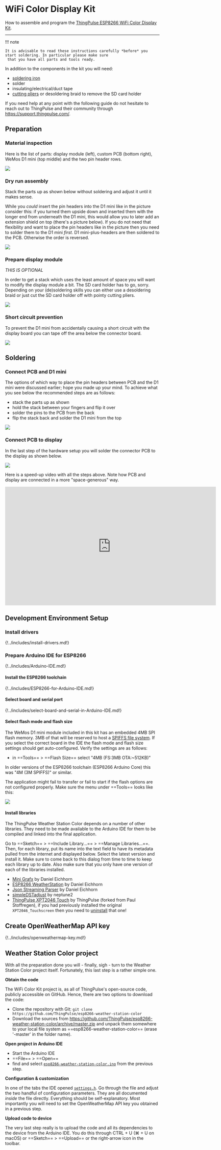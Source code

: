 # WiFi Color Display Kit

How to assemble and program the [ThingPulse ESP8266 WiFi Color Display Kit](https://thingpulse.com/product/esp8266-wifi-color-display-kit-2-4/).

---

!!! note

    It is advisable to read these instructions carefully *before* you start soldering. In particular please make sure
     that you have all parts and tools ready.

In addition to the components in the kit you will need:

- [soldering iron](https://thingpulse.com/go/soldering-iron/)
- solder
- insulating/electrical/duct tape
- [cutting pliers](https://thingpulse.com/go/cutting-pliers/) or desoldering braid to remove the SD card holder

If you need help at any point with the following guide do not hesitate to reach out to ThingPulse and their community
 through https://support.thingpulse.com/.

## Preparation

### Material inspection
Here is the list of parts: display module (left), custom PCB (bottom right), WeMos D1 mini (top middle) and the
two pin header rows.

![](../img/guides/wifi-color-display-kit/1-components.jpg)

### Dry run assembly
Stack the parts up as shown below without soldering and adjust it until it makes sense.

While you *could* insert the pin headers into the D1 mini like in the picture consider this: if you turned them
upside down and inserted them with the longer end from underneath the D1 mini, this would allow you to later add an
extension shield on top (there's a picture below). If you do not need that flexibility and want to place the pin
headers like in the picture then you need to solder them to the D1 mini *first*. D1 mini-plus-headers are then
soldered to the PCB. Otherwise the order is reversed.

![](../img/guides/wifi-color-display-kit/2-dry-run-stack.jpg)

### Prepare display module

*THIS IS OPTIONAL*

In order to get a stack which uses the least amount of space you will want to modify the display module a bit. The
SD card holder has to go, sorry. Depending on your (de)soldering skills you can either use a desoldering braid or
just cut the SD card holder off with pointy cutting pliers.

![](../img/guides/wifi-color-display-kit/3-cut-off-sd-card-slot.jpg)

### Short circuit prevention

To prevent the D1 mini from accidentally causing a short circuit with the display board you can tape off the area
below the connector board.

![](../img/guides/wifi-color-display-kit/4-protect-with-tape.jpg)

## Soldering

### Connect PCB and D1 mini

The options of which way to place the pin headers between PCB and the D1 mini were discussed earlier; hope you made
up your mind. To achieve what you see below the recommended steps are as follows:

- stack the parts up as shown
- hold the stack between your fingers and flip it over
- solder the pins to the PCB from the back
- flip the stack back and solder the D1 mini from the top

![](../img/guides/wifi-color-display-kit/5-WeMos-D1-mini-on-PCB.jpg)

### Connect PCB to display

In the last step of the hardware setup you will solder the connector PCB to the display as shown below.

![](../img/guides/wifi-color-display-kit/6-solder-connector-PCB-to-display-PCB.jpg)

Here is a speed-up video with all the steps above. Note how PCB and display are connected in a more "space-generous"
way.

<iframe width="688" height="387" src="https://www.youtube.com/embed/7fbGS4MjoMk?rel=0" frameborder="0"
allow="autoplay; encrypted-media" allowfullscreen></iframe>

## Development Environment Setup

### Install drivers
{!../includes/install-drivers.md!}

### Prepare Arduino IDE for ESP8266
{!../includes/Arduino-IDE.md!}

#### Install the ESP8266 toolchain
{!../includes/ESP8266-for-Arduino-IDE.md!}

#### Select board and serial port
{!../includes/select-board-and-serial-in-Arduino-IDE.md!}

#### Select flash mode and flash size
The WeMos D1 mini module included in this kit has an embedded 4MB SPI flash memory. 3MB of that will be reserved to host a [SPIFFS file system](https://github.com/pellepl/spiffs). If you select the correct board in the IDE the flash mode and flash size settings should get auto-configured. Verify the settings are as follows:

- in ==Tools== > ==Flash Size== select "4MB (FS:3MB OTA:~512KB)"

In older versions of the ESP8266 toolchain (ESP8266 Arduino Core) this was "4M (3M SPIFFS)" or similar.

The application might fail to transfer or fail to start if the flash options are not configured properly. Make sure the menu under ==Tools== looks like this:

![](../img/guides/wifi-color-display-kit/7-arduino-ide-tool-menu.jpg)

#### Install libraries

The ThingPulse Weather Station Color depends on a number of other libraries. They need to be made available to the
Arduino IDE for them to be compiled and linked into the final application.

Go to ==Sketch== > ==Include Library...== > ==Manage Libraries...==. Then, for each library, put its name into the
text field to have its metadata pulled from the internet and displayed below. Select the latest version and install
it. Make sure to come back to this dialog from time to time to keep each library up to date. Also make sure that you
only have one version of each of the libraries installed.

- [Mini Grafx](https://github.com/ThingPulse/minigrafx) by Daniel Eichhorn
- [ESP8266 WeatherStation](https://github.com/ThingPulse/esp8266-weather-station) by Daniel Eichhorn
- [Json Streaming Parser](https://github.com/squix78/json-streaming-parser) by Daniel Eichhorn
- [simpleDSTadjust](https://github.com/neptune2/simpleDSTadjust) by neptune2
- [ThingPulse XPT2046 Touch](https://github.com/ThingPulse/XPT2046_Touchscreen#xpt2046-touchscreen-arduino-library) by ThingPulse (forked from Paul Stoffregen), if you had previously installed the original `XPT2046_Touchscreen` then you need to [uninstall](https://github.com/arduino/Arduino/wiki/Library-Manager-FAQ#how-can-i-delete-a-library) that one!

## Create OpenWeatherMap API key

{!../includes/openweathermap-key.md!}

## Weather Station Color project

With all the preparation done you will - finally, sigh - turn to the Weather Station Color project itself.
Fortunately, this last step is a rather simple one.

**Obtain the code**

The WiFi Color Kit project is, as all of ThingPulse's open-source code, publicly accessible on GitHub. Hence, there
are two options to download the code:

- Clone the repository with Git: `git clone https://github.com/ThingPulse/esp8266-weather-station-color`
- Download the sources from https://github.com/ThingPulse/esp8266-weather-station-color/archive/master.zip and unpack
 them somewhere to your local file system as ==esp8266-weather-station-color== (erase '-master' in the folder name).

**Open project in Arduino IDE**

- Start the Arduino IDE
- ==File== > ==Open==
- find and select [`esp8266-weather-station-color.ino`](https://github.com/ThingPulse/esp8266-weather-station-color/blob/master/esp8266-weather-station-color.ino)
from the previous step.

**Configuration & customization**

In one of the tabs the IDE opened [`settings.h`](https://github.com/ThingPulse/esp8266-weather-station-color/blob/master/settings.h).
Go through the file and adjust the two handful of configuration parameters. They are all documented _inside_ the file
directly. Everything should be self-explanatory. Most importantly you will need to set the OpenWeatherMap API key you
obtained in a previous step.

**Upload code to device**

The very last step really is to upload the code and all its dependencies to the device from the Arduino IDE. You do
this through CTRL + U (⌘ + U on macOS) or ==Sketch== > ==Upload== or the right-arrow icon in the toolbar.
